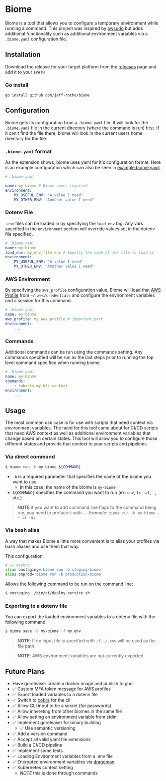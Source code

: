 # Biome
Biome is a tool that allows you to configure a temporary environment while running a command. This project was inspired by [awsudo](https://github.com/makethunder/awsudo) but adds additional functionality such as additional environment variables via a `.biome.yaml` configuration file.

## Installation
Download the release for your target platform from the [releases](https://github.com/jeff-roche/biome/releases/latest) page and add it to your `$PATH`

### Go install
`go install github.com/jeff-roche/biome`

## Configuration
Biome gets its configuration from a `.biome.yaml` file. It will look for the `.biome.yaml` file in the current directory (where the command is run) first. If it can't find the file there, biome will look in the current users home directory for the file.

### `.biome.yaml` format
As the extension shows, biome uses yaml for it's configuration format. Here is an example configuration which can also be seen in [example.biome.yaml](./example.biome.yaml).

```yaml
# .biome.yaml

name: my-biome # Biome name, required
environment:
    MY_USEFUL_ENV: "A value I need"
    MY_OTHER_ENV: "Another value I need"
```

### Dotenv File
`.env` files can be loaded in by specifying the `load_env` tag. Any vars specified in the `environment` section will override values set in the dotenv file specified.

```yaml
# .biome.yaml
name: my-biome
load_env: my_env_file.env # Specify the name of the file to load in
environment:
    MY_USEFUL_ENV: "A value I need"
    MY_OTHER_ENV: "Another value I need"
```

### AWS Environment
By specifying the `aws_profile` configuration value, Biome will load that [AWS Profile](https://docs.aws.amazon.com/cli/latest/userguide/cli-configure-files.html) from `~/.aws/credentials` and configure the environment variables and a session for this command.

```yaml
# .biome.yaml
name: my-biome
aws_profile: my_aws_profile # Important part
environment:
    ...
```

### Commands
Additional commands can be run using the commands setting. Any commands specified will be run as the last steps prior to running the top level command specified when running biome.

```yaml
# .biome.yaml
name: my-biome
commands:
    - kubectx my-k8s-context
environment:
    ...
```


## Usage
The most common use case is for use with scripts that need context via environment variables. The need for this tool came about for CI/CD scripts that need AWS context as well as additional environment variables that change based on certain states. This tool will allow you to configure those different states and provide that context to your scripts and pipelines.

### Via direct command
```bash
$ biome run -b my-biome ${COMMAND}
```

- `-b` is a required parameter that specifies the name of the biome you want to use
    - In this case, the name of the biome is `my-biome`
- `${COMMAND}` specifies the command you want to run (ex: `env`, `ls -al`, ``, etc.)

> **NOTE** if you want to add command line flags to the command being run, you need to preface it with `--`
    *Example*: `biome run -b my-biome -- ls -al`

### Via bash alias
A way that makes Biome a little more convenient is to alias your profiles via bash aliases and use them that way.

This configuration:
```bash
# ~/.bashrc
alias onstaging='biome run -b staging-biome'
alias onprod='biome run -b production-biome'
```

Allows the following command to be run on the command line:

```bash
$ onstaging ./bin/ci/deploy-service.sh
```

### Exporting to a dotenv file
You can export the loaded environment variables to a dotenv file with the following command:
```bash
$ biome save -b my-biome -f my.env
```

> **NOTE**: If no input file is specified with `-f`, `./.env` will be used as the file path

> **NOTE**: AWS environment variables are not currently exported

## Future Plans
- Have goreleaser create a docker image and publish to ghcr
- :white_check_mark: Custom MFA token message for AWS profiles
- :white_check_mark: Export loaded variables to a dotenv file
- :white_check_mark: Switch to [cobra](https://github.com/spf13/cobra) for the cli
- :white_check_mark: Allow CLI input to be a secret (for passwords)
- :white_check_mark: Allow inhereting from other biomes in the same file
- :white_check_mark: Allow setting an environment variable from stdin
- :white_check_mark: Implement goreleaser for binary building
    - :white_check_mark: Use semantic versioning
- :white_check_mark: Add a version command
- :white_check_mark: Accept all valid yaml file extensions
- :white_check_mark: Build a CI/CD pipeline
- :white_check_mark: Implement some tests
- :white_check_mark: Loading Environment variables from a .env file
- :white_check_mark: Encrypted environment variables via [dragoman](https://github.com/meltwater/dragoman)
- :white_check_mark: Kubernetes context setting
    - *NOTE* this is done through commands